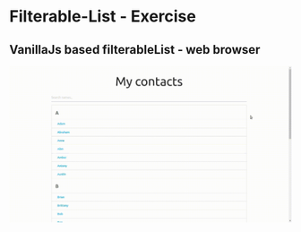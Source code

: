 # Filterable-List - Exercise
VanillaJs based filterableList - web browser
---

![FilterableList](https://github.com/r4nd3l/Filterable-List/blob/master/img/sample.gif)
